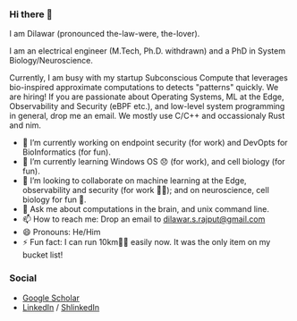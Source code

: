 ### Hi there 👋

I am Dilawar (pronounced the-law-were, the-lover).

I am an electrical engineer (M.Tech, Ph.D. withdrawn) and a PhD in System Biology/Neuroscience.

Currently, I am busy with my startup Subconscious Compute that leverages bio-inspired approximate computations
to detects "patterns" quickly. We are hiring! If you are passionate about Operating Systems, ML at the Edge, 
Observability and Security (eBPF etc.), and low-level system programming in general, 
drop me an email. We mostly use C/C++ and occassionaly Rust and nim.

- 🔭 I’m currently working on endpoint security (for work) and DevOpts for BioInformatics (for fun).
- 🌱 I’m currently learning Windows OS 😞 (for work), and cell biology (for fun).
- 👯 I’m looking to collaborate on machine learning at the Edge, observability and security (for work 👷‍♂️); and on neuroscience, cell biology for fun 🏏. 
- 💬 Ask me about computations in the brain, and unix command line.
- 📫 How to reach me: Drop an email to <dilawar.s.rajput@gmail.com>
- 😄 Pronouns: He/Him
- ⚡ Fun fact: I can run 10km🏃‍♂️ easily now. It was the only item on my bucket list!

### Social

- [Google Scholar](https://scholar.google.com/citations?user=M8uppRgAAAAJ&hl=en&authuser=1)
- [LinkedIn](https://www.linkedin.com/in/dilawar-singh/) / [ShlinkedIn](https://www.shlinkedin.com/sh/hotteasaurus)
